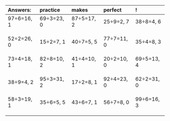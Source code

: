 | Answers: | practice | makes | perfect | ! |
| :--- | :--- | :--- | :--- | :--- |
| 97÷6=16, 1 | 69÷3=23, 0 | 87÷5=17, 2 | 25÷9=2, 7 | 38÷8=4, 6 | 
|   |   |   |   |   | 
|   |   |   |   |   | 
|   |   |   |   |   | 
| 52÷2=26, 0 | 15÷2=7, 1 | 40÷7=5, 5 | 77÷7=11, 0 | 35÷4=8, 3 | 
|   |   |   |   |   | 
|   |   |   |   |   | 
|   |   |   |   |   | 
| 73÷4=18, 1 | 82÷8=10, 2 | 41÷4=10, 1 | 20÷2=10, 0 | 69÷5=13, 4 | 
|   |   |   |   |   | 
|   |   |   |   |   | 
|   |   |   |   |   | 
| 38÷9=4, 2 | 95÷3=31, 2 | 17÷2=8, 1 | 92÷4=23, 0 | 62÷2=31, 0 | 
|   |   |   |   |   | 
|   |   |   |   |   | 
|   |   |   |   |   | 
| 58÷3=19, 1 | 35÷6=5, 5 | 43÷6=7, 1 | 56÷7=8, 0 | 99÷6=16, 3 | 
|   |   |   |   |   | 
|   |   |   |   |   | 
|   |   |   |   |   | 
